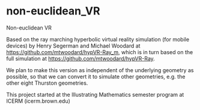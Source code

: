 # non-euclidean_VR

Non-euclidean VR

Based on the ray marching hyperbolic virtual reality simulation (for mobile devices) by Henry Segerman and Michael Woodard at https://github.com/mtwoodard/hypVR-Ray_m,
which is in turn based on the full simulation at https://github.com/mtwoodard/hypVR-Ray. 

We plan to make this version as independent of the underlying geometry as possible, so that we can convert it to simulate other geometries, e.g. the other eight Thurston geometries.

This project started at the Illustrating Mathematics semester program at ICERM (icerm.brown.edu)
